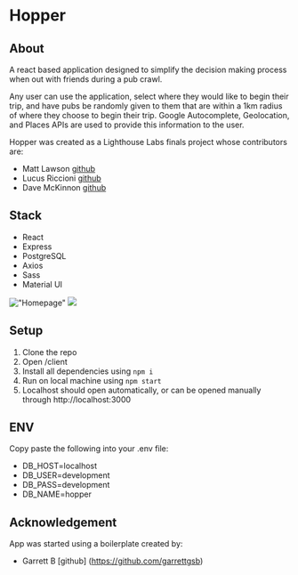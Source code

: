 # Hopper

## About

A react based application designed to simplify the decision making process when out with friends during a pub crawl. 

Any user can use the application, select where they would like to begin their trip, and have pubs be randomly given to them that are within a 1km radius of where they choose to begin their trip. Google Autocomplete, Geolocation, and Places APIs are used to provide this information to the user.

Hopper was created as a Lighthouse Labs finals project whose contributors are:

- Matt Lawson [github](https://github.com/MattLawson98)
- Lucus Riccioni [github](https://github.com/LucusR)
- Dave McKinnon [github](https://github.com/mckinnondave)

## Stack

- React
- Express
- PostgreSQL
- Axios
- Sass
- Material UI

!["Homepage"](https://github.com/mckinnondave/Hopper/blob/master/images/screencapture-localhost-3000-2022-05-30-11_16_49.png?raw=true)
![](Hopper.gif)

## Setup 

1. Clone the repo
2. Open /client
3. Install all dependencies using `npm i`
4. Run on local machine using `npm start`
5. Localhost should open automatically, or can be opened manually through http://localhost:3000

## ENV

Copy paste the following into your .env file:

- DB_HOST=localhost
- DB_USER=development
- DB_PASS=development
- DB_NAME=hopper

## Acknowledgement

App was started using a boilerplate created by:

- Garrett B [github] (https://github.com/garrettgsb)